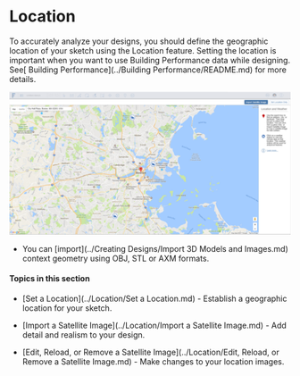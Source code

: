 # Location

To accurately analyze your designs, you should define the geographic location of your sketch using the Location feature. Setting the location is important when you want to use Building Performance data while designing. See[ Building Performance](../Building Performance/README.md) for more details.

![](Images/GUID-72455568-7551-4B79-90D7-19A6554419EA-low.png)

* You can [import](../Creating Designs/Import 3D Models and Images.md) context geometry using OBJ, STL or AXM formats.

  

#### Topics in this section

* [Set a Location](../Location/Set a Location.md) - Establish a geographic location for your sketch.

* [Import a Satellite Image](../Location/Import a Satellite Image.md) - Add detail and realism to your design.

* [Edit, Reload, or Remove a Satellite Image](../Location/Edit, Reload, or Remove a Satellite Image.md) - Make changes to your location images.

